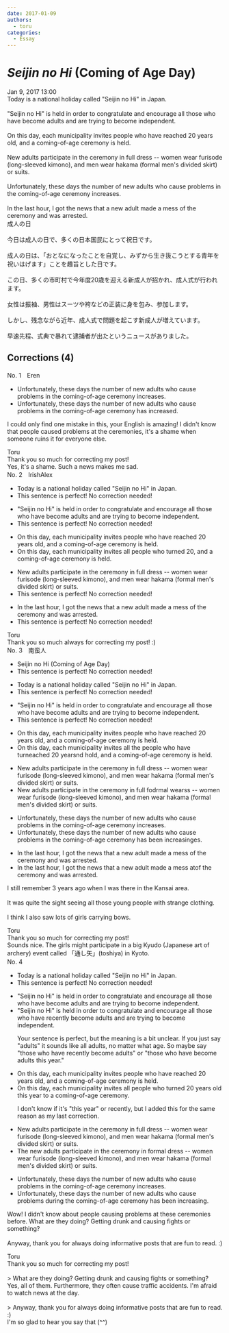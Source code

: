 ```yaml
---
date: 2017-01-09
authors:
  - toru
categories:
  - Essay
---
```


<h1 id="subject_show"><strong><em>Seijin no Hi</strong></em> (Coming of Age Day)</h1>
<div class="date">Jan 9, 2017 13:00</div>
<div id="post"><div id="body_show_ori">
Today is a national holiday called "Seijin no Hi" in Japan.<br/><br/>"Seijin no Hi" is held in order to congratulate and encourage all those who have become adults and are trying to become independent.<br/><br/>On this day, each municipality invites people who have reached 20 years old, and a coming-of-age ceremony is held.<br/><br/>New adults participate in the ceremony in full dress -- women wear furisode (long-sleeved kimono), and men wear hakama (formal men's divided skirt) or suits.<br/><br/>Unfortunately, these days the number of new adults who cause problems in the coming-of-age ceremony increases.<br/><br/>In the last hour, I got the news that a new adult made a mess of the ceremony and was arrested.
</div></div>

<!-- more -->

<div id="post_ja"><div id="body_show_mo">
成人の日<br/><br/>今日は成人の日で、多くの日本国民にとって祝日です。<br/><br/>成人の日は、「おとなになったことを自覚し、みずから生き抜こうとする青年を祝いはげます」ことを趣旨とした日です。<br/><br/>この日、多くの市町村で今年度20歳を迎える新成人が招かれ、成人式が行われます。<br/><br/>女性は振袖、男性はスーツや袴などの正装に身を包み、参加します。<br/><br/>しかし、残念ながら近年、成人式で問題を起こす新成人が増えています。<br/><br/>早速先程、式典で暴れて逮捕者が出たというニュースがありました。
</div></div>

## Corrections (4)
<div id="block"><div class="first_name"> No. 1　<span class="just_name">Eren</span></div><div id="block2">
<ul class="correction_field">
<li class="incorrect">Unfortunately, these days the number of new adults who cause problems in the coming-of-age ceremony increases.</li>
<li class="corrected correct">
Unfortunately, these days the number of new adults who cause problems in the coming-of-age ceremony <span class="f_blue">has</span> increase<span class="f_blue">d</span>.
</li>
</ul>
<p class="comment_small">
 I could only find one mistake in this, your English is amazing! I didn't know that people caused problems at the ceremonies, it's a shame when someone ruins it for everyone else.
</p>

</div><div class="name"><span class="just_name">Toru</span><br>
Thank you so much for correcting my post!<br/>Yes, it's a shame. Such a news makes me sad.
</div>
</div>
<div id="block"><div class="first_name"> No. 2　<span class="just_name">IrishAlex</span></div><div id="block2">
<ul class="correction_field">
<li class="incorrect">Today is a national holiday called "Seijin no Hi" in Japan.</li>
<li class="corrected perfect">This sentence is perfect! No correction needed!</li>
</ul>
<ul class="correction_field">
<li class="incorrect">"Seijin no Hi" is held in order to congratulate and encourage all those who have become adults and are trying to become independent.</li>
<li class="corrected perfect">This sentence is perfect! No correction needed!</li>
</ul>
<ul class="correction_field">
<li class="incorrect">On this day, each municipality invites people who have reached 20 years old, and a coming-of-age ceremony is held.</li>
<li class="corrected correct">
On this day, each municipality invites <span class="f_blue">all </span>people who <span class="f_blue">turned </span>20, and a coming-of-age ceremony is held.
</li>
</ul>
<ul class="correction_field">
<li class="incorrect">New adults participate in the ceremony in full dress -- women wear furisode (long-sleeved kimono), and men wear hakama (formal men's divided skirt) or suits.</li>
<li class="corrected perfect">This sentence is perfect! No correction needed!</li>
</ul>
<ul class="correction_field">
<li class="incorrect">In the last hour, I got the news that a new adult made a mess of the ceremony and was arrested.</li>
<li class="corrected perfect">This sentence is perfect! No correction needed!</li>
</ul>
</div><div class="name"><span class="just_name">Toru</span><br>
Thank you so much always for correcting my post! :)
</div>
</div>
<div id="block"><div class="first_name"> No. 3　<span class="just_name">南蛮人</span></div><div id="block2">
<ul class="correction_field">
<li class="incorrect">Seijin no Hi (Coming of Age Day)</li>
<li class="corrected perfect">This sentence is perfect! No correction needed!</li>
</ul>
<ul class="correction_field">
<li class="incorrect">Today is a national holiday called "Seijin no Hi" in Japan.</li>
<li class="corrected perfect">This sentence is perfect! No correction needed!</li>
</ul>
<ul class="correction_field">
<li class="incorrect">"Seijin no Hi" is held in order to congratulate and encourage all those who have become adults and are trying to become independent.</li>
<li class="corrected perfect">This sentence is perfect! No correction needed!</li>
</ul>
<ul class="correction_field">
<li class="incorrect">On this day, each municipality invites people who have reached 20 years old, and a coming-of-age ceremony is held.</li>
<li class="corrected correct">
On this day, each municipality invites <span class="f_red">all the </span>people who have <span class="f_red">tu</span>r<span class="f_red">n</span>e<span class="f_gray"><span class="sline">ache</span></span>d 20 <span class="f_gray"><span class="sline">ye</span></span>a<span class="f_gray"><span class="sline">rs</span></span><span class="f_red">nd</span> <span class="f_red">h</span>old<span class="f_gray"><span class="sline">,</span></span> a<span class="f_gray"><span class="sline">nd</span></span> <span class="f_gray"><span class="sline">a </span></span>coming-of-age ceremony<span class="f_gray"><span class="sline"> is held</span></span>.
</li>
</ul>
<ul class="correction_field">
<li class="incorrect">New adults participate in the ceremony in full dress -- women wear furisode (long-sleeved kimono), and men wear hakama (formal men's divided skirt) or suits.</li>
<li class="corrected correct">
New adults participate in the ceremony in full <span class="f_red">fo</span><span class="f_gray"><span class="sline">d</span></span>r<span class="f_red">mal w</span>e<span class="f_red">ar</span><span class="f_gray"><span class="sline">ss</span></span> -- women wear furisode (long-sleeved kimono), and men wear hakama (formal men's divided skirt) or suits.
</li>
</ul>
<ul class="correction_field">
<li class="incorrect">Unfortunately, these days the number of new adults who cause problems in the coming-of-age ceremony increases.</li>
<li class="corrected correct">
Unfortunately, these days the number of new adults who cause problems in the coming-of-age ceremony <span class="f_red">has been </span>increas<span class="f_red">ing</span><span class="f_gray"><span class="sline">es</span></span>.
</li>
</ul>
<ul class="correction_field">
<li class="incorrect">In the last hour, I got the news that a new adult made a mess of the ceremony and was arrested.</li>
<li class="corrected correct">
In the last hour, I got the news that a new adult made a mess <span class="f_red">at</span><span class="f_gray"><span class="sline">of</span></span> the ceremony and was arrested.
</li>
</ul>
<p class="comment_small">
 I still remember 3 years ago when I was there in the Kansai area.
 <br/>
 <br/>
 It was quite the sight seeing all those young people with strange clothing.
 <br/>
 <br/>
 I think I also saw lots of girls carrying bows.
</p>

</div><div class="name"><span class="just_name">Toru</span><br>
Thank you so much for correcting my post!<br/>Sounds nice. The girls might participate in a big Kyudo (Japanese art of archery) event called 「通し矢」(toshiya) in Kyoto.
</div>
</div>
<div id="block"><div class="first_name"> No. 4　<span class="just_name"></span></div><div id="block2">
<ul class="correction_field">
<li class="incorrect">Today is a national holiday called "Seijin no Hi" in Japan.</li>
<li class="corrected perfect">This sentence is perfect! No correction needed!</li>
</ul>
<ul class="correction_field">
<li class="incorrect">"Seijin no Hi" is held in order to congratulate and encourage all those who have become adults and are trying to become independent.</li>
<li class="corrected correct">
"Seijin no Hi" is held in order to congratulate and encourage all those who have <span class="f_blue">recently </span>become adults and are trying to become independent.
<p class="correction_comment">Your sentence is perfect, but the meaning is a bit unclear. If you just say "adults" it sounds like all adults, no matter what age. So maybe say "those who have recently become adults" or "those who have become adults this year."</p>
</li>
</ul>
<ul class="correction_field">
<li class="incorrect">On this day, each municipality invites people who have reached 20 years old, and a coming-of-age ceremony is held.</li>
<li class="corrected correct">
On this day, each municipality invites <span class="f_blue">all</span> people who <span class="f_blue">turned</span> 20 years old <span class="f_blue">this year to </span>a coming-of-age ceremony.
<p class="correction_comment">I don't know if it's "this year" or recently, but I added this for the same reason as my last correction.</p>
</li>
</ul>
<ul class="correction_field">
<li class="incorrect">New adults participate in the ceremony in full dress -- women wear furisode (long-sleeved kimono), and men wear hakama (formal men's divided skirt) or suits.</li>
<li class="corrected correct">
<span class="f_blue">The n</span>ew adults participate in the ceremony in <span class="f_blue">formal</span> dress -- women wear furisode (long-sleeved kimono), and men wear hakama (formal men's divided skirt) or suits.
</li>
</ul>
<ul class="correction_field">
<li class="incorrect">Unfortunately, these days the number of new adults who cause problems in the coming-of-age ceremony increases.</li>
<li class="corrected correct">
Unfortunately, these days the number of new adults who cause problems <span class="f_blue">during</span> the coming-of-age ceremony <span class="f_blue">has been</span> increas<span class="f_blue">ing</span>.
</li>
</ul>
<p class="comment_small">
 Wow! I didn't know about people causing problems at these ceremonies before. What are they doing? Getting drunk and causing fights or something?
 <br/>
 <br/>
 Anyway, thank you for always doing informative posts that are fun to read. :)
</p>

</div><div class="name"><span class="just_name">Toru</span><br>
Thank you so much for correcting my post!<br/><br/>&gt; What are they doing? Getting drunk and causing fights or something?<br/>Yes, all of them. Furthermore, they often cause traffic accidents. I'm afraid to watch news at the day.<br/><br/>&gt; Anyway, thank you for always doing informative posts that are fun to read. :)<br/>I'm so glad to hear you say that (^^)
</div>
</div>
